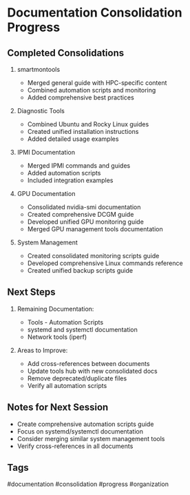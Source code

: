 # Documentation Consolidation Progress

## Completed Consolidations
1. smartmontools
   - Merged general guide with HPC-specific content
   - Combined automation scripts and monitoring
   - Added comprehensive best practices

2. Diagnostic Tools
   - Combined Ubuntu and Rocky Linux guides
   - Created unified installation instructions
   - Added detailed usage examples

3. IPMI Documentation
   - Merged IPMI commands and guides
   - Added automation scripts
   - Included integration examples

4. GPU Documentation
   - Consolidated nvidia-smi documentation
   - Created comprehensive DCGM guide
   - Developed unified GPU monitoring guide
   - Merged GPU management tools documentation

5. System Management
   - Created consolidated monitoring scripts guide
   - Developed comprehensive Linux commands reference
   - Created unified backup scripts guide

## Next Steps
1. Remaining Documentation:
   - Tools - Automation Scripts
   - systemd and systemctl documentation
   - Network tools (iperf)

2. Areas to Improve:
   - Add cross-references between documents
   - Update tools hub with new consolidated docs
   - Remove deprecated/duplicate files
   - Verify all automation scripts

## Notes for Next Session
- Create comprehensive automation scripts guide
- Focus on systemd/systemctl documentation
- Consider merging similar system management tools
- Verify cross-references in all documents

## Tags
#documentation #consolidation #progress #organization